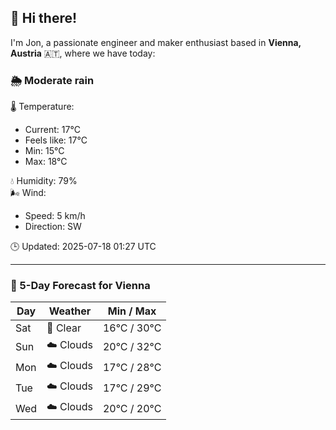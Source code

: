 ## 👋 Hi there!

I'm Jon, a passionate engineer and maker enthusiast based in **Vienna, Austria** 🇦🇹, where we have today:

### 🌦️ Moderate rain 

🌡️ Temperature: 
* Current: 17°C
* Feels like: 17°C
* Min: 15°C 
* Max: 18°C  

💧 Humidity: 79%  
🌬️ Wind: 
* Speed: 5 km/h 
* Direction: SW  

🕒 Updated: 2025-07-18 01:27 UTC

---

### 📅 5-Day Forecast for Vienna

| Day | Weather | Min / Max |
|-----|---------|------------|
| Sat | 🌙 Clear | 16°C / 30°C |
| Sun | ☁️ Clouds | 20°C / 32°C |
| Mon | ☁️ Clouds | 17°C / 28°C |
| Tue | ☁️ Clouds | 17°C / 29°C |
| Wed | ☁️ Clouds | 20°C / 20°C |
